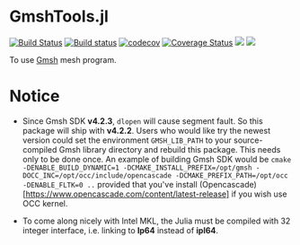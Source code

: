 # GmshTools.jl

[![Build Status](https://travis-ci.com/shipengcheng1230/GmshTools.jl.svg?branch=master)](https://travis-ci.com/shipengcheng1230/GmshTools.jl)
[![Build status](https://ci.appveyor.com/api/projects/status/sk0gh2mhfurj2otv/branch/master?svg=true)](https://ci.appveyor.com/project/shipengcheng1230/gmshtools-jl/branch/master)
[![codecov](https://codecov.io/gh/shipengcheng1230/GmshTools.jl/branch/master/graph/badge.svg)](https://codecov.io/gh/shipengcheng1230/GmshTools.jl)
[![Coverage Status](https://coveralls.io/repos/github/shipengcheng1230/GmshTools.jl/badge.svg?branch=master)](https://coveralls.io/github/shipengcheng1230/GmshTools.jl?branch=master)
[![](https://img.shields.io/badge/docs-stable-blue.svg)](https://shipengcheng1230.github.io/GmshTools.jl/stable/)
[![](https://img.shields.io/badge/docs-dev-blue.svg)](https://shipengcheng1230.github.io/GmshTools.jl/latest/)

To use [Gmsh](http://gmsh.info/) mesh program.

# Notice

- Since Gmsh SDK **v4.2.3**, `dlopen` will cause segment fault. So this package will ship with **v4.2.2**. Users who would like try the newest version could set
  the environment `GMSH_LIB_PATH` to your source-compiled Gmsh library directory and rebuild this package. This needs only to be done once.
  An example of building Gmsh SDK would be
  `cmake -DENABLE_BUILD_DYNAMIC=1 -DCMAKE_INSTALL_PREFIX=/opt/gmsh -DOCC_INC=/opt/occ/include/opencascade -DCMAKE_PREFIX_PATH=/opt/occ -DENABLE_FLTK=0 ..`
  provided that you've install (Opencascade)[https://www.opencascade.com/content/latest-release] if you wish use OCC kernel.

- To come along nicely with Intel MKL, the Julia must be compiled with 32 integer interface, i.e. linking to **lp64** instead of **ipl64**.
